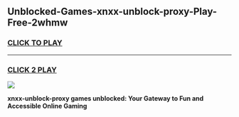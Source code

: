 
## Unblocked-Games-xnxx-unblock-proxy-Play-Free-2whmw
<h3>
<a href="https://premium76.site?title=xnxx-unblock-proxy&ref=12A">CLICK TO PLAY</a></h3>
<hr>

<h3>
<a href="https://premium76.site?title=xnxx-unblock-proxy&ref=12A">CLICK 2 PLAY</a>
  
</h3>

<a href="https://premium76.site?title=xnxx-unblock-proxy&ref=12A"><img src="https://clearcache.store/games.png"></a>


**xnxx-unblock-proxy games unblocked: Your Gateway to Fun and Accessible Online Gaming**
